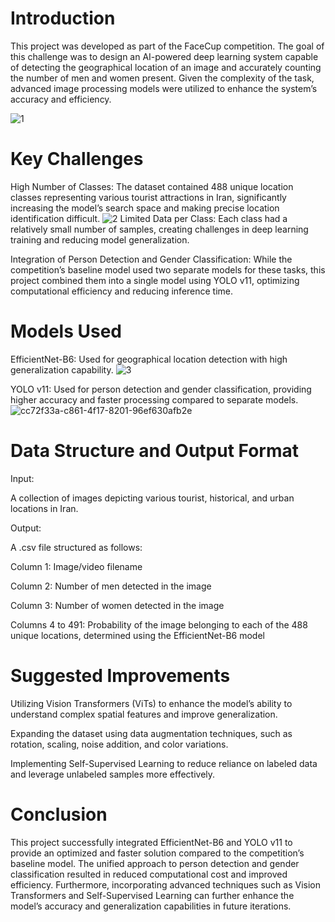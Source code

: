 # Introduction

This project was developed as part of the FaceCup competition. The goal of this challenge was to design an AI-powered deep learning system capable of detecting the geographical location of an image and accurately counting the number of men and women present. Given the complexity of the task, advanced image processing models were utilized to enhance the system’s accuracy and efficiency.

![1](https://github.com/user-attachments/assets/fedafcf7-a6ee-482b-a010-1f6ee86b004e)

# Key Challenges

High Number of Classes: The dataset contained 488 unique location classes representing various tourist attractions in Iran, significantly increasing the model’s search space and making precise location identification difficult.
![2](https://github.com/user-attachments/assets/3529ce40-30d5-4846-8b8d-723ff77512ac)
Limited Data per Class: Each class had a relatively small number of samples, creating challenges in deep learning training and reducing model generalization.

Integration of Person Detection and Gender Classification: While the competition’s baseline model used two separate models for these tasks, this project combined them into a single model using YOLO v11, optimizing computational efficiency and reducing inference time.


# Models Used

EfficientNet-B6: Used for geographical location detection with high generalization capability.
![3](https://github.com/user-attachments/assets/a15c81ec-404c-440c-9008-567b4ac2bf2c)

YOLO v11: Used for person detection and gender classification, providing higher accuracy and faster processing compared to separate models.
![cc72f33a-c861-4f17-8201-96ef630afb2e](https://github.com/user-attachments/assets/c76c8d12-8f91-4582-b64f-caa0012c8532)

# Data Structure and Output Format

Input:

A collection of images depicting various tourist, historical, and urban locations in Iran.

Output:

A .csv file structured as follows:

Column 1: Image/video filename

Column 2: Number of men detected in the image

Column 3: Number of women detected in the image

Columns 4 to 491: Probability of the image belonging to each of the 488 unique locations, determined using the EfficientNet-B6 model

# Suggested Improvements

Utilizing Vision Transformers (ViTs) to enhance the model’s ability to understand complex spatial features and improve generalization.

Expanding the dataset using data augmentation techniques, such as rotation, scaling, noise addition, and color variations.

Implementing Self-Supervised Learning to reduce reliance on labeled data and leverage unlabeled samples more effectively.


# Conclusion

This project successfully integrated EfficientNet-B6 and YOLO v11 to provide an optimized and faster solution compared to the competition’s baseline model. The unified approach to person detection and gender classification resulted in reduced computational cost and improved efficiency. Furthermore, incorporating advanced techniques such as Vision Transformers and Self-Supervised Learning can further enhance the model’s accuracy and generalization capabilities in future iterations.
